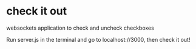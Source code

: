 # check it out

websockets application to check and uncheck checkboxes

Run server.js in the terminal and go to localhost://3000, then check it out!
